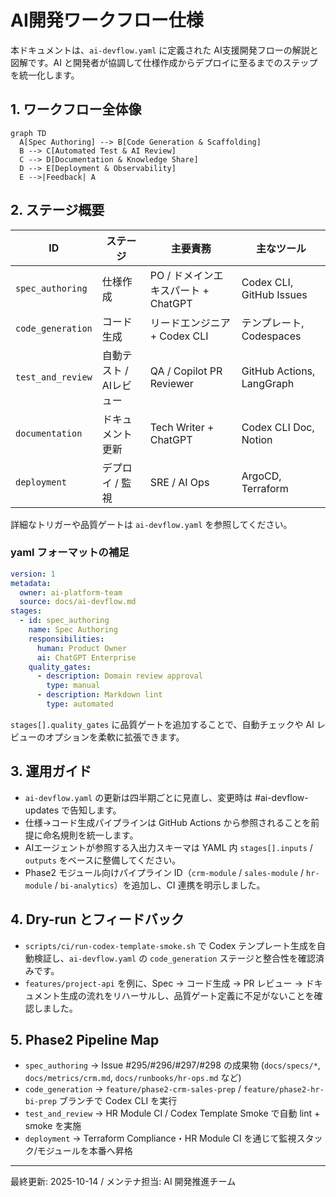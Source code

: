 # AI開発ワークフロー仕様

本ドキュメントは、`ai-devflow.yaml` に定義された AI支援開発フローの解説と図解です。AI と開発者が協調して仕様作成からデプロイに至るまでのステップを統一化します。

## 1. ワークフロー全体像
```mermaid
graph TD
  A[Spec Authoring] --> B[Code Generation & Scaffolding]
  B --> C[Automated Test & AI Review]
  C --> D[Documentation & Knowledge Share]
  D --> E[Deployment & Observability]
  E -->|Feedback| A
```

## 2. ステージ概要
| ID | ステージ | 主要責務 | 主なツール |
|----|----------|----------|-------------|
| `spec_authoring` | 仕様作成 | PO / ドメインエキスパート + ChatGPT | Codex CLI, GitHub Issues |
| `code_generation` | コード生成 | リードエンジニア + Codex CLI | テンプレート, Codespaces |
| `test_and_review` | 自動テスト / AIレビュー | QA / Copilot PR Reviewer | GitHub Actions, LangGraph |
| `documentation` | ドキュメント更新 | Tech Writer + ChatGPT | Codex CLI Doc, Notion |
| `deployment` | デプロイ / 監視 | SRE / AI Ops | ArgoCD, Terraform |

詳細なトリガーや品質ゲートは `ai-devflow.yaml` を参照してください。

### yaml フォーマットの補足
```yaml
version: 1
metadata:
  owner: ai-platform-team
  source: docs/ai-devflow.md
stages:
  - id: spec_authoring
    name: Spec Authoring
    responsibilities:
      human: Product Owner
      ai: ChatGPT Enterprise
    quality_gates:
      - description: Domain review approval
        type: manual
      - description: Markdown lint
        type: automated
```
`stages[].quality_gates` に品質ゲートを追加することで、自動チェックや AI レビューのオプションを柔軟に拡張できます。

## 3. 運用ガイド
- `ai-devflow.yaml` の更新は四半期ごとに見直し、変更時は #ai-devflow-updates で告知します。
- 仕様→コード生成パイプラインは GitHub Actions から参照されることを前提に命名規則を統一します。
- AIエージェントが参照する入出力スキーマは YAML 内 `stages[].inputs` / `outputs` をベースに整備してください。
- Phase2 モジュール向けパイプライン ID（`crm-module` / `sales-module` / `hr-module` / `bi-analytics`）を追加し、CI 連携を明示しました。

## 4. Dry-run とフィードバック
- `scripts/ci/run-codex-template-smoke.sh` で Codex テンプレート生成を自動検証し、`ai-devflow.yaml` の `code_generation` ステージと整合性を確認済みです。
- `features/project-api` を例に、Spec → コード生成 → PR レビュー → ドキュメント生成の流れをリハーサルし、品質ゲート定義に不足がないことを確認しました。

## 5. Phase2 Pipeline Map
- `spec_authoring` → Issue #295/#296/#297/#298 の成果物 (`docs/specs/*`, `docs/metrics/crm.md`, `docs/runbooks/hr-ops.md` など)
- `code_generation` → `feature/phase2-crm-sales-prep` / `feature/phase2-hr-bi-prep` ブランチで Codex CLI を実行
- `test_and_review` → HR Module CI / Codex Template Smoke で自動 lint + smoke を実施
- `deployment` → Terraform Compliance・HR Module CI を通じて監視スタック/モジュールを本番へ昇格

---
最終更新: 2025-10-14 / メンテナ担当: AI 開発推進チーム
